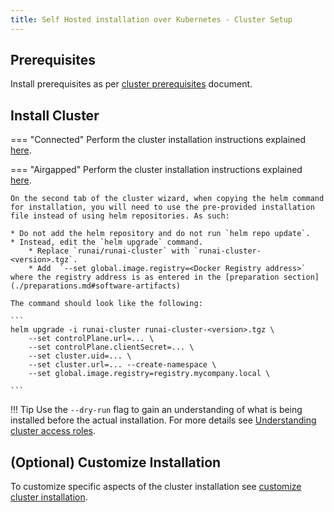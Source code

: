 ```yaml
---
title: Self Hosted installation over Kubernetes - Cluster Setup
---
```




## Prerequisites

Install prerequisites as per [cluster prerequisites](../../cluster-setup/cluster-prerequisites.md) document.  


## Install Cluster

=== "Connected"
    Perform the cluster installation instructions explained [here](../../cluster-setup/cluster-install.md).

=== "Airgapped"
    Perform the cluster installation instructions explained [here](../../cluster-setup/cluster-install.md).

    On the second tab of the cluster wizard, when copying the helm command for installation, you will need to use the pre-provided installation file instead of using helm repositories. As such:

    * Do not add the helm repository and do not run `helm repo update`.
    * Instead, edit the `helm upgrade` command. 
        * Replace `runai/runai-cluster` with `runai-cluster-<version>.tgz`. 
        * Add  `--set global.image.registry=<Docker Registry address>` where the registry address is as entered in the [preparation section](./preparations.md#software-artifacts)
    
    The command should look like the following:
    
    ```
    helm upgrade -i runai-cluster runai-cluster-<version>.tgz \
        --set controlPlane.url=... \
        --set controlPlane.clientSecret=... \
        --set cluster.uid=... \
        --set cluster.url=... --create-namespace \
        --set global.image.registry=registry.mycompany.local \

    ```

!!! Tip
    Use the  `--dry-run` flag to gain an understanding of what is being installed before the actual installation. For more details see [Understanding cluster access roles](../../config/access-roles.md).

## (Optional) Customize Installation

To customize specific aspects of the cluster installation see [customize cluster installation](../../cluster-setup/customize-cluster-install.md).




